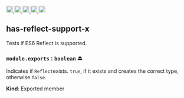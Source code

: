 <a href="https://travis-ci.org/Xotic750/has-reflect-support-x"
  title="Travis status">
<img
  src="https://travis-ci.org/Xotic750/has-reflect-support-x.svg?branch=master"
  alt="Travis status" height="18">
</a>
<a href="https://david-dm.org/Xotic750/has-reflect-support-x"
  title="Dependency status">
<img src="https://david-dm.org/Xotic750/has-reflect-support-x/status.svg"
  alt="Dependency status" height="18"/>
</a>
<a
  href="https://david-dm.org/Xotic750/has-reflect-support-x?type=dev"
  title="devDependency status">
<img src="https://david-dm.org/Xotic750/has-reflect-support-x/dev-status.svg"
  alt="devDependency status" height="18"/>
</a>
<a href="https://badge.fury.io/js/has-reflect-support-x"
  title="npm version">
<img src="https://badge.fury.io/js/has-reflect-support-x.svg"
  alt="npm version" height="18">
</a>
<a href="https://www.jsdelivr.com/package/npm/has-reflect-support-x"
  title="jsDelivr hits">
<img src="https://data.jsdelivr.com/v1/package/npm/has-reflect-support-x/badge?style=rounded"
  alt="jsDelivr hits" height="18">
</a>

<a name="module_has-reflect-support-x"></a>

## has-reflect-support-x

Tests if ES6 Reflect is supported.

<a name="exp_module_has-reflect-support-x--module.exports"></a>

### `module.exports` : <code>boolean</code> ⏏

Indicates if `Reflect`exists.
`true`, if it exists and creates the correct type, otherwise `false`.

**Kind**: Exported member
